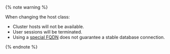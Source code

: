 {% note warning %}

When changing the host class:

* Cluster hosts will not be available.
* User sessions will be terminated.
* Using a [special FQDN](../../../managed-greenplum/operations/connect.md#fqdn-master) does not guarantee a stable database connection.

{% endnote %}
